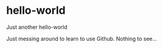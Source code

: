 # hello-world
Just another hello-world

Just messing around to learn to use Github.
Nothing to see...
